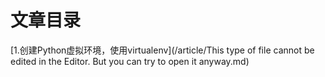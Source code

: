 # 文章目录
[1.创建Python虚拟环境，使用virtualenv](/article/This type of file cannot be edited in the Editor. But you can try to open it anyway.md)
